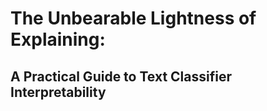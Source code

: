 # The Unbearable Lightness of Explaining: 
## A Practical Guide to Text Classifier Interpretability

 
